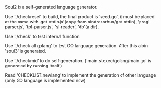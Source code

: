 Soul2 is a self-generated language generator.

Use './checkreset' to build, the final product is 'seed.go', it must be placed at the same with 'get-stdin.js'(copy from sindresorhus/get-stdin), 'progl-parser.js', 'tpl-parser.js', 'sl-reader', 'db'(a dir).

Use './check' to test internal function

Use './check all golang' to test GO language generation. After this a bin 'soul3' is generated. 

Use './checkmid' to do self-generation. ('main.sl.exec/golang/main.go' is generated by running itself')

Read 'CHECKLIST.newlang' to implement the generation of other language (only GO language is implemented now)